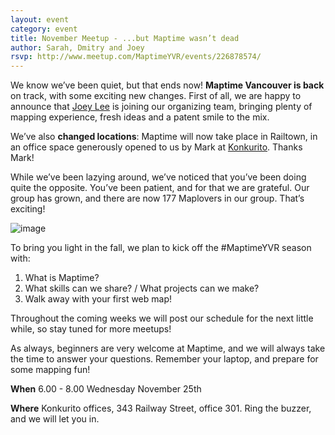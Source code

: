 ```yaml
---
layout: event
category: event
title: November Meetup - ...but Maptime wasn’t dead
author: Sarah, Dmitry and Joey
rsvp: http://www.meetup.com/MaptimeYVR/events/226878574/
---
```


We know we’ve been quiet, but that ends now! **Maptime Vancouver is back** on track, with some exciting new changes. First of all, we are happy to announce that [Joey Lee](https://twitter.com/leejoeyk) is joining our organizing team, bringing plenty of mapping experience, fresh ideas and a patent smile to the mix.

We’ve also **changed locations**: Maptime will now take place in Railtown, in an office space generously opened to us by Mark at [Konkurito](http://www.konkurito.com/). Thanks Mark!

While we’ve been lazying around, we’ve noticed that you’ve been doing quite the opposite. You’ve been patient, and for that we are grateful. Our group has grown, and there are now 177 Maplovers in our group. That’s exciting! 

![image](http://makemesocial.net/wp-content/uploads/2014/06/when-your-team-scores-5.gif)

To bring you light in the fall, we plan to kick off the #MaptimeYVR season with:

1. What is Maptime? 
2. What skills can we share? / What projects can we make?
3. Walk away with your first web map! 


Throughout the coming weeks we will post our schedule for the next little while, so stay tuned for more meetups!

As always, beginners are very welcome at Maptime, and we will always take the time to answer your questions. Remember your laptop, and prepare for some mapping fun!

**When** 6.00 - 8.00 Wednesday November 25th

**Where** Konkurito offices, 343 Railway Street, office 301. Ring the buzzer, and we will let you in.

